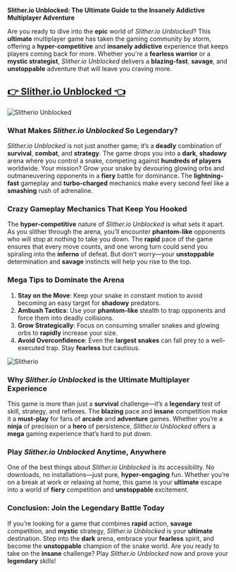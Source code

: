 **Slither.io Unblocked: The Ultimate Guide to the Insanely Addictive Multiplayer Adventure**

Are you ready to dive into the **epic** world of *Slither.io Unblocked*? This **ultimate** multiplayer game has taken the gaming community by storm, offering a **hyper-competitive** and **insanely addictive** experience that keeps players coming back for more. Whether you're a **fearless warrior** or a **mystic strategist**, *Slither.io Unblocked* delivers a **blazing-fast**, **savage**, and **unstoppable** adventure that will leave you craving more.

## <a href="https://classroom-6x-unblocked.github.io/">👉 Slither.io Unblocked 👈</a>

![Slitherio Unblocked](https://github.com/user-attachments/assets/bf765c87-2f97-44ea-8e46-18a043f7b75e)

### What Makes *Slither.io Unblocked* So **Legendary**?

*Slither.io Unblocked* is not just another game; it’s a **deadly** combination of **survival**, **combat**, and **strategy**. The game drops you into a **dark**, **shadowy** arena where you control a snake, competing against **hundreds of players** worldwide. Your mission? Grow your snake by devouring glowing orbs and outmaneuvering opponents in a **fiery** battle for dominance. The **lightning-fast** gameplay and **turbo-charged** mechanics make every second feel like a **smashing** rush of adrenaline.

### **Crazy** Gameplay Mechanics That Keep You Hooked

The **hyper-competitive** nature of *Slither.io Unblocked* is what sets it apart. As you slither through the arena, you’ll encounter **phantom-like** opponents who will stop at nothing to take you down. The **rapid** pace of the game ensures that every move counts, and one wrong turn could send you spiraling into the **inferno** of defeat. But don’t worry—your **unstoppable** determination and **savage** instincts will help you rise to the top.

### **Mega** Tips to Dominate the Arena

1. **Stay on the Move**: Keep your snake in constant motion to avoid becoming an easy target for **shadowy** predators.
2. **Ambush Tactics**: Use your **phantom-like** stealth to trap opponents and force them into deadly collisions.
3. **Grow Strategically**: Focus on consuming smaller snakes and glowing orbs to **rapidly** increase your size.
4. **Avoid Overconfidence**: Even the **largest snakes** can fall prey to a well-executed trap. Stay **fearless** but cautious.

![Slitherio](https://github.com/user-attachments/assets/c8f831b0-483b-4ddb-99ca-cb931ebaed3c)

### Why *Slither.io Unblocked* is the **Ultimate** Multiplayer Experience

This game is more than just a **survival** challenge—it’s a **legendary** test of skill, strategy, and reflexes. The **blazing** pace and **insane** competition make it a **must-play** for fans of **arcade** and **adventure** games. Whether you’re a **ninja** of precision or a **hero** of persistence, *Slither.io Unblocked* offers a **mega** gaming experience that’s hard to put down.

### Play *Slither.io Unblocked* Anytime, Anywhere

One of the best things about *Slither.io Unblocked* is its accessibility. No downloads, no installations—just pure, **hyper-engaging** fun. Whether you’re on a break at work or relaxing at home, this game is your **ultimate** escape into a world of **fiery** competition and **unstoppable** excitement.

### Conclusion: Join the **Legendary** Battle Today

If you’re looking for a game that combines **rapid** action, **savage** competition, and **mystic** strategy, *Slither.io Unblocked* is your **ultimate** destination. Step into the **dark** arena, embrace your **fearless** spirit, and become the **unstoppable** champion of the snake world. Are you ready to take on the **insane** challenge? Play *Slither.io Unblocked* now and prove your **legendary** skills!

